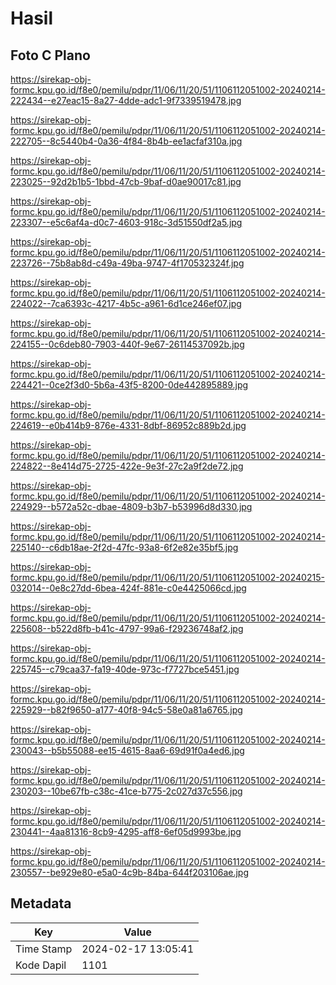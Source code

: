 # Hasil

## Foto C Plano

https://sirekap-obj-formc.kpu.go.id/f8e0/pemilu/pdpr/11/06/11/20/51/1106112051002-20240214-222434--e27eac15-8a27-4dde-adc1-9f7339519478.jpg

https://sirekap-obj-formc.kpu.go.id/f8e0/pemilu/pdpr/11/06/11/20/51/1106112051002-20240214-222705--8c5440b4-0a36-4f84-8b4b-ee1acfaf310a.jpg

https://sirekap-obj-formc.kpu.go.id/f8e0/pemilu/pdpr/11/06/11/20/51/1106112051002-20240214-223025--92d2b1b5-1bbd-47cb-9baf-d0ae90017c81.jpg

https://sirekap-obj-formc.kpu.go.id/f8e0/pemilu/pdpr/11/06/11/20/51/1106112051002-20240214-223307--e5c6af4a-d0c7-4603-918c-3d51550df2a5.jpg

https://sirekap-obj-formc.kpu.go.id/f8e0/pemilu/pdpr/11/06/11/20/51/1106112051002-20240214-223726--75b8ab8d-c49a-49ba-9747-4f170532324f.jpg

https://sirekap-obj-formc.kpu.go.id/f8e0/pemilu/pdpr/11/06/11/20/51/1106112051002-20240214-224022--7ca6393c-4217-4b5c-a961-6d1ce246ef07.jpg

https://sirekap-obj-formc.kpu.go.id/f8e0/pemilu/pdpr/11/06/11/20/51/1106112051002-20240214-224155--0c6deb80-7903-440f-9e67-26114537092b.jpg

https://sirekap-obj-formc.kpu.go.id/f8e0/pemilu/pdpr/11/06/11/20/51/1106112051002-20240214-224421--0ce2f3d0-5b6a-43f5-8200-0de442895889.jpg

https://sirekap-obj-formc.kpu.go.id/f8e0/pemilu/pdpr/11/06/11/20/51/1106112051002-20240214-224619--e0b414b9-876e-4331-8dbf-86952c889b2d.jpg

https://sirekap-obj-formc.kpu.go.id/f8e0/pemilu/pdpr/11/06/11/20/51/1106112051002-20240214-224822--8e414d75-2725-422e-9e3f-27c2a9f2de72.jpg

https://sirekap-obj-formc.kpu.go.id/f8e0/pemilu/pdpr/11/06/11/20/51/1106112051002-20240214-224929--b572a52c-dbae-4809-b3b7-b53996d8d330.jpg

https://sirekap-obj-formc.kpu.go.id/f8e0/pemilu/pdpr/11/06/11/20/51/1106112051002-20240214-225140--c6db18ae-2f2d-47fc-93a8-6f2e82e35bf5.jpg

https://sirekap-obj-formc.kpu.go.id/f8e0/pemilu/pdpr/11/06/11/20/51/1106112051002-20240215-032014--0e8c27dd-6bea-424f-881e-c0e4425066cd.jpg

https://sirekap-obj-formc.kpu.go.id/f8e0/pemilu/pdpr/11/06/11/20/51/1106112051002-20240214-225608--b522d8fb-b41c-4797-99a6-f29236748af2.jpg

https://sirekap-obj-formc.kpu.go.id/f8e0/pemilu/pdpr/11/06/11/20/51/1106112051002-20240214-225745--c79caa37-fa19-40de-973c-f7727bce5451.jpg

https://sirekap-obj-formc.kpu.go.id/f8e0/pemilu/pdpr/11/06/11/20/51/1106112051002-20240214-225929--b82f9650-a177-40f8-94c5-58e0a81a6765.jpg

https://sirekap-obj-formc.kpu.go.id/f8e0/pemilu/pdpr/11/06/11/20/51/1106112051002-20240214-230043--b5b55088-ee15-4615-8aa6-69d91f0a4ed6.jpg

https://sirekap-obj-formc.kpu.go.id/f8e0/pemilu/pdpr/11/06/11/20/51/1106112051002-20240214-230203--10be67fb-c38c-41ce-b775-2c027d37c556.jpg

https://sirekap-obj-formc.kpu.go.id/f8e0/pemilu/pdpr/11/06/11/20/51/1106112051002-20240214-230441--4aa81316-8cb9-4295-aff8-6ef05d9993be.jpg

https://sirekap-obj-formc.kpu.go.id/f8e0/pemilu/pdpr/11/06/11/20/51/1106112051002-20240214-230557--be929e80-e5a0-4c9b-84ba-644f203106ae.jpg


## Metadata

| Key        | Value               |
| ---------- | ------------------- |
| Time Stamp | 2024-02-17 13:05:41 |
| Kode Dapil | 1101                |



